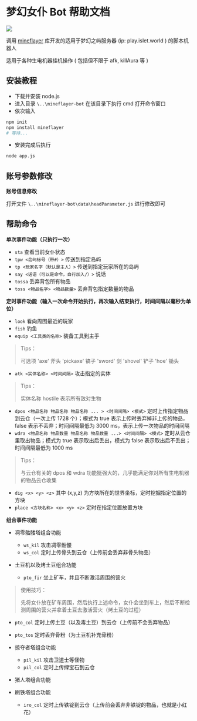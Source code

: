 # 梦幻女仆 Bot 帮助文档

![](https://img.shields.io/github/stars/xGgui-d?color=yellow&style=plastic)

调用 [mineflayer](https://github.com/PrismarineJS/mineflayer) 库开发的适用于梦幻之屿服务器 (ip: play.islet.world ) 的脚本机器人

适用于各种生电机器挂机操作 ( 包括但不限于 afk, killAura 等 )

## 安装教程

* 下载并安装 node.js
* 进入目录 `\..\mineflayer-bot` 在该目录下执行 cmd 打开命令窗口
* 依次输入

```sh
npm init
npm install mineflayer
# 等待...
```

* 安装完成后执行

```sh
node app.js
```

## 账号参数修改

**账号信息修改**

打开文件 `\..\mineflayer-bot\data\headParameter.js` 进行修改即可

## 帮助命令

**单次事件功能（只执行一次）**

* `sta` 查看当前女仆状态
* `tpw <岛屿标号（带#）>` 传送到指定岛屿
* `tp <玩家名字（默认是主人）>` 传送到指定玩家所在的岛屿
* `say <话语（可以是命令，自行加入/）>` 说话
* `tossa` 丢弃背包所有物品
* `toss <物品名字> <物品数量>` 丢弃背包指定数量的物品

**定时事件功能（输入一次命令开始执行，再次输入结束执行，时间间隔以毫秒为单位）**

* `look` 看向周围最近的玩家
* `fish` 钓鱼
* `equip <工具类的名称>` 装备工具到主手

> Tips：
>
> 可选项  'axe' 斧头 'pickaxe' 镐子 'sword' 剑 'shovel' 铲子 'hoe' 锄头

* `atk <实体名称> <时间间隔>` 攻击指定的实体

> Tips：
>
> 实体名称 hostile 表示所有敌对生物

* `dpos <物品名称 物品名称 物品名称 ... > <时间间隔> <模式>`  定时上传指定物品到云仓（一次上传 1728 个）；模式为 true 表示上传时丢弃掉非上传的物品，false 表示不丢弃；时间间隔最低为 3000 ms，表示上传一次物品的时间间隔
* `wdra <物品名称 物品数量 物品名称 物品数量 ...> <时间间隔> <模式>` 定时从云仓里取出物品；模式为 true 表示取出后丢出，模式为 false 表示取出后不丢出；时间间隔最低为 1000 ms

> Tips：
>
> 与云仓有关的 dpos 和 wdra 功能挺强大的，几乎能满足你对所有生电机器的物品云仓收集

* `dig <x> <y> <z>` 其中 (x,y,z) 为方块所在的世界坐标，定时挖掘指定位置的方块
* `place <方块名称> <x> <y> <z>` 定时在指定位置放置方块

**组合事件功能**

* 凋零骷髅塔组合功能

  * `ws_kil` 攻击凋零骷髅
  * `ws_col` 定时上传骨头到云仓（上传前会丢弃非骨头物品）
* 土豆机以及烤土豆组合功能

  * `pto_fir` 坐上矿车，并且不断激活周围的营火


> 使用技巧：
>
> 先将女仆放在矿车周围，然后执行上述命令，女仆会坐到车上，然后不断检测周围的营火并拿着土豆去激活营火（烤土豆的过程）

* `pto_col` 定时上传土豆（以及毒土豆）到云仓（上传前不会丢弃物品）
* `pto_tos` 定时丢弃骨粉（为土豆机补充骨粉）

* 掠夺者塔组合功能

  * `pil_kil` 攻击卫道士等怪物
  * `pil_col` 定时上传绿宝石到云仓
* 猪人塔组合功能
* 刷铁塔组合功能
  * `iro_col` 定时上传铁锭到云仓（上传前会丢弃非铁锭的物品，也就是小红花）
